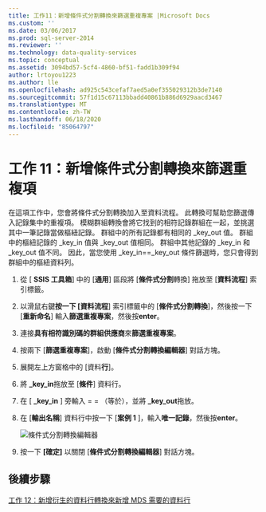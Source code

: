 ```yaml
---
title: 工作11：新增條件式分割轉換來篩選重複專案 |Microsoft Docs
ms.custom: ''
ms.date: 03/06/2017
ms.prod: sql-server-2014
ms.reviewer: ''
ms.technology: data-quality-services
ms.topic: conceptual
ms.assetid: 3094bd57-5cf4-4860-bf51-fadd1b309f94
author: lrtoyou1223
ms.author: lle
ms.openlocfilehash: ad925c543cefaf7aed5a0ef355029312b3de7140
ms.sourcegitcommit: 57f1d15c67113bbadd40861b886d6929aacd3467
ms.translationtype: MT
ms.contentlocale: zh-TW
ms.lasthandoff: 06/18/2020
ms.locfileid: "85064797"
---
```

# <a name="task-11-adding-conditional-split-transform-to-filter-duplicates"></a>工作 11：新增條件式分割轉換來篩選重複項
  在這項工作中，您會將條件式分割轉換加入至資料流程。 此轉換可幫助您篩選傳入記錄集中的重複項。 模糊群組轉換會將它找到的相符記錄群組在一起，並挑選其中一筆記錄當做樞紐記錄。 群組中的所有記錄都有相同的 _key_out 值。 群組中的樞紐記錄的 _key_in 值與 _key_out 值相同。 群組中其他記錄的 _key_in 和 _key_out 值不同。 因此，當您使用 _key_in==_key_out 條件篩選時，您只會得到群組中的樞紐資料列。  
  
1.  從 [ **SSIS 工具箱**] 中的 [**通用**] 區段將 [**條件式分割**轉換] 拖放至 [**資料流程**] 索引標籤。  
  
2.  以滑鼠右鍵**按一下 [資料流程**] 索引標籤中的 [**條件式分割轉換**]，然後按一下 [**重新命名**] 輸入**篩選重複專案**，然後按**enter**。  
  
3.  連接**具有相符識別碼的群組供應商**來**篩選重複專案**。  
  
4.  按兩下 [**篩選重複專案**]，啟動 [**條件式分割轉換編輯器**] 對話方塊。  
  
5.  展開左上方窗格中的 [資料**行**]。  
  
6.  將 **_key_in**拖放至 [**條件**] 資料行。  
  
7.  在 [ **_key_in** ] 旁輸入 = = （等於），並將 **_key_out**拖放。  
  
8.  在 [**輸出名稱**] 資料行中按一下 [**案例 1** ]，輸入**唯一記錄**，然後按**enter**。  
  
     ![條件式分割轉換編輯器](../../2014/tutorials/media/et-addingconditionalsplittransformtofilterduplicates.jpg "條件式分割轉換編輯器")  
  
9. 按一下 **[確定]** 以關閉 [**條件式分割轉換編輯器**] 對話方塊。  
  
## <a name="next-step"></a>後續步驟  
 [工作 12：新增衍生的資料行轉換來新增 MDS 需要的資料行](../../2014/tutorials/task-12-adding-derived-column-transform-to-add-columns-required-by-mds.md)  
  
  
